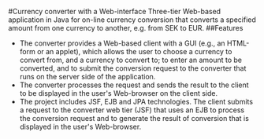 #Currency converter with a Web-interface
Three-tier Web-based application in Java for on-line currency conversion that converts a specified amount from one currency to another, e.g. from SEK to EUR.
##Features
* The converter provides a Web-based client with a GUI (e.g., an HTML-form or an applet), which allows the user to choose a currency to convert from, and a currency to convert to; to enter an amount to be converted, and to submit the conversion request to the converter that runs on the server side of the application. 
* The converter processes the request and sends the result to the client to be displayed in the user's Web-browser on the client side.
* The project includes JSF, EJB and JPA technologies. The client submits a request to the converter web tier (JSF) that uses an EJB to process the conversion request and to generate the result of conversion that is displayed in the user's Web-browser.
